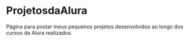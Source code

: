 # ProjetosdaAlura
Página para postar meus pequenos projetos desenvolvidos ao longo dos cursos da Alura realizados.
